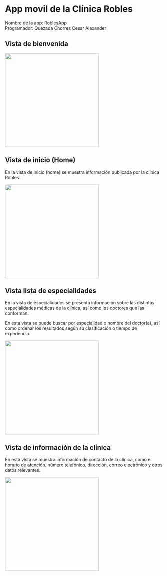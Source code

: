 <h1>App movil de la Clínica Robles</h1>
Nombre de la app: RoblesApp<br/>
Programador: Quezada Chorres Cesar Alexander

<h2>Vista de bienvenida</h2>
<img src="https://github.com/user-attachments/assets/a13cad48-5038-442a-8111-b3ab606d5bfe" width="300px" />

<h2>Vista de inicio (Home)</h2>
<p>En la vista de inicio (home) se muestra información publicada por la clínica Robles.</p>
<img src="https://github.com/user-attachments/assets/7aa0c25a-3d3a-4587-b245-a90dfac99cee" width="300px"/>

<h2>Vista lista de especialidades</h2>
<p>En la vista de especialidades se presenta información sobre las distintas especialidades médicas de la clínica, así como los doctores que las conforman.</p>
<p>En esta vista se puede buscar por especialidad o nombre del doctor(a), así como ordenar los resultados según su clasificación o tiempo de experiencia.</p>
<img src="https://github.com/user-attachments/assets/8b328e95-ca37-4e48-bae0-84408eb4570d" width="300px"/>

<h2>Vista de información de la clínica</h2>
<p>En esta vista se muestra información de contacto de la clínica, como el horario de atención, número telefónico, dirección, correo electrónico y otros datos relevantes.</p>
<img src="https://github.com/user-attachments/assets/c4be366c-ecc2-4773-912a-c94ab0de26ee" width="300px"/>
